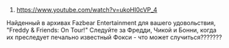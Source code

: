 1) https://www.youtube.com/watch?v=ukoHI0cVP_4

Найденный в архивах Fazbear Entertainment для вашего удовольствия, "Freddy & Friends: On Tour!"
Следуйте за Фредди, Чикой и Бонни, когда их преследует печально известный Фокси - что может случиться???????
